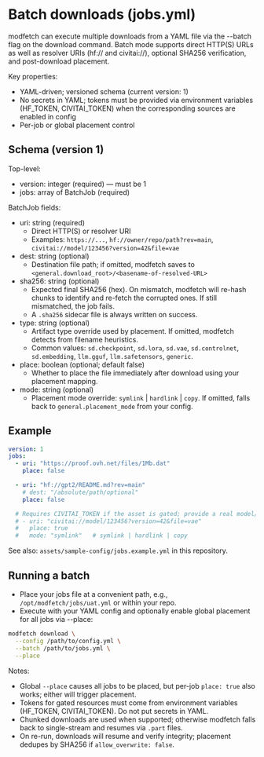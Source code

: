 # Batch downloads (jobs.yml)

modfetch can execute multiple downloads from a YAML file via the --batch flag on the download command. Batch mode supports direct HTTP(S) URLs as well as resolver URIs (hf:// and civitai://), optional SHA256 verification, and post-download placement.

Key properties:
- YAML-driven; versioned schema (current version: 1)
- No secrets in YAML; tokens must be provided via environment variables (HF_TOKEN, CIVITAI_TOKEN) when the corresponding sources are enabled in config
- Per-job or global placement control

## Schema (version 1)
Top-level:
- version: integer (required) — must be 1
- jobs: array of BatchJob (required)

BatchJob fields:
- uri: string (required)
  - Direct HTTP(S) or resolver URI
  - Examples: `https://...`, `hf://owner/repo/path?rev=main`, `civitai://model/123456?version=42&file=vae`
- dest: string (optional)
  - Destination file path; if omitted, modfetch saves to `<general.download_root>/<basename-of-resolved-URL>`
- sha256: string (optional)
  - Expected final SHA256 (hex). On mismatch, modfetch will re-hash chunks to identify and re-fetch the corrupted ones. If still mismatched, the job fails.
  - A `.sha256` sidecar file is always written on success.
- type: string (optional)
  - Artifact type override used by placement. If omitted, modfetch detects from filename heuristics.
  - Common values: `sd.checkpoint`, `sd.lora`, `sd.vae`, `sd.controlnet`, `sd.embedding`, `llm.gguf`, `llm.safetensors`, `generic`.
- place: boolean (optional; default false)
  - Whether to place the file immediately after download using your placement mapping.
- mode: string (optional)
  - Placement mode override: `symlink` | `hardlink` | `copy`. If omitted, falls back to `general.placement_mode` from your config.

## Example
```yaml path=null start=null
version: 1
jobs:
  - uri: "https://proof.ovh.net/files/1Mb.dat"
    place: false

  - uri: "hf://gpt2/README.md?rev=main"
    # dest: "/absolute/path/optional"
    place: false

  # Requires CIVITAI_TOKEN if the asset is gated; provide a real model/version and file selector for your environment
  # - uri: "civitai://model/123456?version=42&file=vae"
  #   place: true
  #   mode: "symlink"   # symlink | hardlink | copy
```

See also: `assets/sample-config/jobs.example.yml` in this repository.

## Running a batch
- Place your jobs file at a convenient path, e.g., `/opt/modfetch/jobs/uat.yml` or within your repo.
- Execute with your YAML config and optionally enable global placement for all jobs via --place:

```bash path=null start=null
modfetch download \
  --config /path/to/config.yml \
  --batch /path/to/jobs.yml \
  --place
```

Notes:
- Global `--place` causes all jobs to be placed, but per-job `place: true` also works; either will trigger placement.
- Tokens for gated resources must come from environment variables (HF_TOKEN, CIVITAI_TOKEN). Do not put secrets in YAML.
- Chunked downloads are used when supported; otherwise modfetch falls back to single-stream and resumes via `.part` files.
- On re-run, downloads will resume and verify integrity; placement dedupes by SHA256 if `allow_overwrite: false`.

